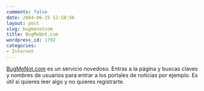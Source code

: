 ```yaml
---
comments: false
date: 2004-06-15 12:58:56
layout: post
slug: bugmenotcom
title: BugMeNot.com
wordpress_id: 1792
categories:
- Internet
---
```


[BugMeNot.com](http://www.bugmenot.com/) es un servicio novedoso. Entras a la página y buscas claves y nombres de usuarios para entrar a los portales de noticias por ejemplo. Es útil si quieres leer algo y no quieres registrarte.




 
